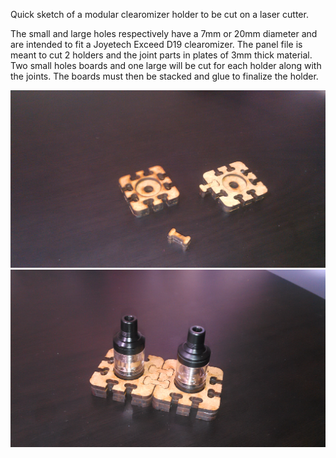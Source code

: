 Quick sketch of a modular clearomizer holder to be cut on a laser cutter.

The small and large holes respectively have a 7mm or 20mm diameter and are intended to
fit a Joyetech Exceed D19 clearomizer. The panel file is meant to cut 2 holders and the
joint parts in plates of 3mm thick material. Two small holes boards and one large will be
cut for each holder along with the joints. The boards must then be stacked and glue to
finalize the holder.

![](real/kit.jpg?raw=true)
![](real/finished.jpg?raw=true)

